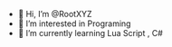 - 👋 Hi, I’m @RootXYZ
- 👀 I’m interested in Programing
- 🌱 I’m currently learning Lua Script , C#


<!---
RootXYZ/RootXYZ is a ✨ special ✨ repository because its `README.md` (this file) appears on your GitHub profile.
You can click the Preview link to take a look at your changes.
--->
